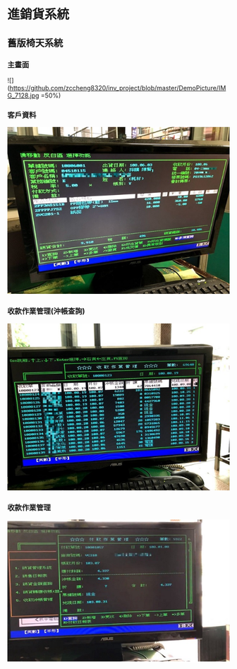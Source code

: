 # 進銷貨系統
## 舊版椅天系統
### 主畫面
![](https://github.com/zccheng8320/inv_project/blob/master/DemoPicture/IMG_7128.jpg =50%)
### 客戶資料
![image](https://github.com/zccheng8320/inv_project/blob/master/DemoPicture/IMG_7332.jpg)
### 收款作業管理(沖帳查詢)
![image](https://github.com/zccheng8320/inv_project/blob/master/DemoPicture/IMG_7433.jpg)
### 收款作業管理
![image](https://github.com/zccheng8320/inv_project/blob/master/DemoPicture/%E6%9C%AA%E5%91%BD%E5%90%8D.jpg)
